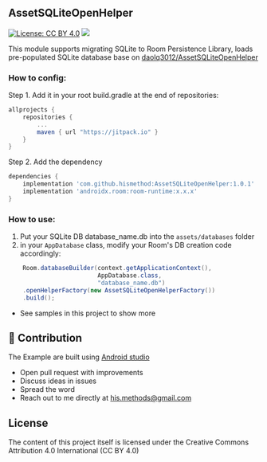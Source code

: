 ## AssetSQLiteOpenHelper
[![License: CC BY 4.0](https://img.shields.io/badge/License-CC%20BY%204.0-lightgrey.svg)](https://creativecommons.org/licenses/by/4.0/)
[![](https://jitpack.io/v/hismethod/AssetSQLiteOpenHelper.svg)](https://jitpack.io/#hismethod/AssetSQLiteOpenHelper)

This module supports migrating SQLite to Room Persistence Library, loads pre-populated SQLite database base on [daolq3012/AssetSQLiteOpenHelper](https://github.com/hismethod/AssetSQLiteOpenHelper)

### How to config:

Step 1. Add it in your root build.gradle at the end of repositories:

```gradle
allprojects {
	repositories {
		...
		maven { url "https://jitpack.io" }
	}
}
```

Step 2. Add the dependency
```gradle
dependencies {
    implementation 'com.github.hismethod:AssetSQLiteOpenHelper:1.0.1'
    implementation 'androidx.room:room-runtime:x.x.x'
}
```

### How to use:
1. Put your SQLite DB database_name.db into the ``assets/databases`` folder
2. in your ``AppDatabase`` class, modify your Room's DB creation code accordingly:
```java
    Room.databaseBuilder(context.getApplicationContext(),
                         AppDatabase.class,
                         "database_name.db")
    .openHelperFactory(new AssetSQLiteOpenHelperFactory())
    .build();
```
- See samples in this project to show more

## 👬 Contribution

The Example are built using [Android studio](https://developer.android.com/studio/index.html)

- Open pull request with improvements
- Discuss ideas in issues
- Spread the word
- Reach out to me directly at his.methods@gmail.com

## License

The content of this project itself is licensed under the Creative Commons Attribution 4.0 International (CC BY 4.0)
